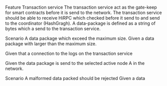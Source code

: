 Feature Transaction service
The transaction service act as the gate-keep for smart contracts before it is send to the network. 
The transaction service should be able to receive HiRPC which checked before it send to and send to the coordinator (HashGragh).
A data-package is defined as a string of bytes which a send to the transaction service.


Scenario A data package which exceed the maximum size.
Given a data package with larger than the maximum size.

Given that a connection to the logs on the transaction service     

Given the data package is send to the selected active node A in the network.


Scenario A malformed data packed should be rejected
Given a data 

